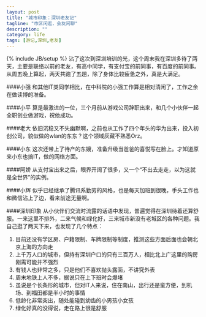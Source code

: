 ```yaml
---
layout: post
title: "城市印象：深圳老友记"
tagline: "市区闲逛，会友闲聊"
description: ""
category: life
tags: [游记,深圳,老友]
---
```

{% include JB/setup %}
沾了这次到深圳培训的光，这个周末我在深圳多待了两天，主要是联络以前的老友，有高中同学，有支付宝的前同事，有百度的前同事。从周五晚上算起，两天共跑了五趟，除了身体比较疲惫之外，真是大满足。  

####小强
和其他IT类同学相比，在中科院的小强工作算是相对清闲了，工作之余在做读博的准备。  

####小平
算是最激进的一位，三个月前从游戏公司辞职出来，和几个小伙伴一起全职创业做游戏，祝他成功。  

####老大
依旧沉稳又不失幽默啊，之前也从工作了四个年头的华为出来，投入初创公司，貌似做的wlan的东东？这个领域灰藏不熟悉Orz。

####小东
这次还带上了待产的东嫂，准备升级当爸爸的喜悦写在脸上。才知道原来小东也搞IT，做的网络方面。  

####阿娇
从支付宝出来之后，眼界开阔了很多，又一个“不出去走走，以为这就是全世界”的实例。  

####小辉
似乎已经继承了腾讯系勤劳的风格，也是每天加班到很晚，手头工作也和微信沾上了边，看来前途无量啊。

####深圳印象
从小伙伴们交流时流露的话语中发现，普遍觉得在深圳待着还算舒服。一来这里不排外，二来气候和绿化好，三来城市新没有老城区的各种问题。我自己逛了两天下来，也发现了几个特点：  
1. 目前还没有学区房、户籍限制、车牌限制等制度，推测这些方面后面也会朝北京上海的方向走  
2. 上千万人口的城市，但持有深圳户口的只有三百万人，相比北上广这里的购房刚需可能并不强烈  
3. 有钱人也非常之多，只是他们不喜欢抛头露面，不讲究外表  
4. 周末地铁上人不多，据说只在上下班时会爆堵  
5. 虽说是个长条形的城市，但对IT人来说，住在南山，出行还是蛮方便，到机场、到福田都是半小时的事情  
6. 低龄化非常突出，随处能碰到幼齿的小男孩小女孩  
7. 绿化好真的没得说，走在路上很是舒服  
  
  
